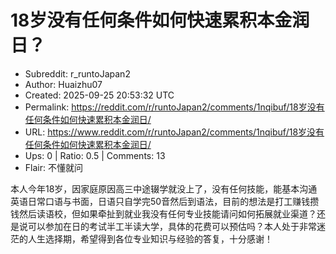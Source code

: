 # 18岁没有任何条件如何快速累积本金润日？

- Subreddit: r_runtoJapan2
- Author: Huaizhu07
- Created: 2025-09-25 20:53:32 UTC
- Permalink: https://reddit.com/r/runtoJapan2/comments/1nqibuf/18岁没有任何条件如何快速累积本金润日/
- URL: https://www.reddit.com/r/runtoJapan2/comments/1nqibuf/18岁没有任何条件如何快速累积本金润日/
- Ups: 0 | Ratio: 0.5 | Comments: 13
- Flair: 不懂就问


本人今年18岁，因家庭原因高三中途辍学就没上了，没有任何技能，能基本沟通英语日常口语与书面，日语只自学完50音然后到语法，目前的想法是打工赚钱攒钱然后读语校，但如果牵扯到就业我没有任何专业技能请问如何拓展就业渠道？还是说可以参加在日的考试半工半读大学，具体的花费可以预估吗？本人处于非常迷茫的人生选择期，希望得到各位专业知识与经验的答复，十分感谢！

